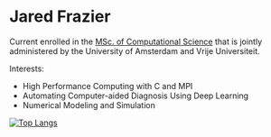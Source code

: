 # Jared Frazier

Current enrolled in the [MSc. of Computational Science](https://www.uva.nl/en/programmes/masters/computational-science/computational-science.html) that is jointly administered by the University of Amsterdam and Vrije Universiteit.

Interests:
* High Performance Computing with C and MPI 
* Automating Computer-aided Diagnosis Using Deep Learning
* Numerical Modeling and Simulation

[![Top Langs](https://github-readme-stats.vercel.app/api/top-langs/?username=jfdev001)](https://github.com/anuraghazra/github-readme-stats)

<!--
**jfdev001/jfdev001** is a ✨ _special_ ✨ repository because its `README.md` (this file) appears on your GitHub profile.

Here are some ideas to get you started:

- 🔭 I’m currently working on ...
- 🌱 I’m currently learning ...
- 👯 I’m looking to collaborate on ...
- 🤔 I’m looking for help with ...
- 💬 Ask me about ...
- 📫 How to reach me: ...
- 😄 Pronouns: ...
- ⚡ Fun fact: ...
-->
